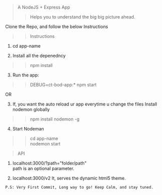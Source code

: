 > A NodeJS + Express App
>> Helps you to understand the big big picture ahead.

Clone the Repo, and follow the below Instructions

>> Instructions
1. cd app-name

2. Install all the depenedncy 
>> npm install

3. Run the app:
>> DEBUG=ct-bod-app:* npm start

OR

3. If, you want the auto reload ur app everytime u change the files
Install nodemon globally
>> npm install nodemon -g

4. Start Nodeman
 >> cd app-name </br>
 >> nodemon start
 
 > API
 1. localhost:3000/?path="folder/path" </br>
path is an optional parameter.

2. localhost:3000/v2
It, serves the dynamic html5 theme.

 ```
 P.S: Very First Commit, Long way to go! Keep Calm, and stay tuned.
 ```
